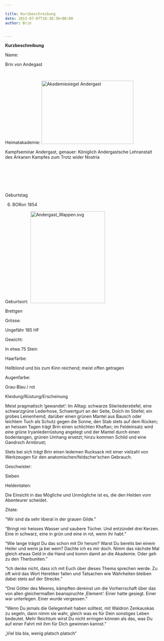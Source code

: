 ```yaml
---

title: Kurzbeschreibung
date: 2013-07-07T18:30:36+00:00
author: Brin


---
```

**Kurzbeschreibung**

Name:

Brin von Andegast

&nbsp;

Heimatakademie: [<img class="alignleft size-medium wp-image-893" alt="Akademiesiegel Andergast" src="http://www.phexkinder.de/wp-content/uploads/Akademiesiegel-Andergast-300x207.jpg" width="300" height="207" srcset="http://www.phexkinder.de/wp-content/uploads/Akademiesiegel-Andergast-300x207.jpg 300w, http://www.phexkinder.de/wp-content/uploads/Akademiesiegel-Andergast.jpg 334w" sizes="(max-width: 300px) 100vw, 300px" />](http://www.phexkinder.de/wp-content/uploads/Akademiesiegel-Andergast.jpg)
  
Kampfseminar Andergast, genauer: Königlich Andergastsche Lehranstalt des Arkanen Kampfes zum Trotz wider Nostria

&nbsp;

&nbsp;

&nbsp;

Geburtstag
  
6. BORon 1854

Geburtsort:  [<img class="alignleft size-medium wp-image-896" alt="Andergast_Wappen.svg" src="http://www.phexkinder.de/wp-content/uploads/Andergast_Wappen.svg_-243x300.png" width="243" height="300" srcset="http://www.phexkinder.de/wp-content/uploads/Andergast_Wappen.svg_-243x300.png 243w, http://www.phexkinder.de/wp-content/uploads/Andergast_Wappen.svg_.png 486w" sizes="(max-width: 243px) 100vw, 243px" />](http://www.phexkinder.de/wp-content/uploads/Andergast_Wappen.svg_.png)
  
Brettgen

Grösse:
  
Ungefähr 185 HF

Gewicht:
  
In etwa 75 Stein

Haarfarbe:
  
Hellblond und bis zum Kinn reichend; meist offen getragen

Augenfarbe:
  
Grau-Blau / rot

Kleidung/Rüstung/Erscheinung

Meist pragmatisch ’gewandet’: Im Alltag: schwarze Stierlederstiefel, eine schwarzgrüne Lederhose, Schwertgurt an der Seite, Dolch im Stiefel; ein grobes Leinenhemd, darüber einen grünen Mantel aus Bausch oder leichtem Tuch als Schutz gegen die Sonne, den Stab stets auf dem Rücken; an heissen Tagen trägt Brin einen schlichten Khaftan; im Feldeinsatz wird eine grüne Iryanlederrüstung angelegt und der Mantel durch einen bodenlangen, grünen Umhang ersetzt; hinzu kommen Schild und eine Gandrsch Armbrust;
  
Stets bei sich trägt Brin einen ledernen Rucksack mit einer vielzahl von Werkzeugen für den anatomischen/feldscher’schen Gebrauch.

Geschwister:
  
Sieben

Heldentaten:
  
Die Einsicht in das Mögliche und Unmögliche ist es, die den Helden vom Abenteurer scheidet.

Zitate:

“Wir sind da sehr liberal in der grauen Gilde.”
  
“Bringt mir heisses Wasser und saubere Tücher. Und entzündet drei Kerzen. Eine in schwarz, eine in grün und eine in rot, wenn ihr habt.”
  
“Wie lange trägst Du das schon mit Dir herum? Warst Du bereits bei einem Heiler und wenn ja bei wem? Dachte ich es mir doch. Nimm das nächste Mal gleich etwas Geld in die Hand und komm damit an die Akademie. Oder geh zu den Therbuniten.”
  
“Ich denke nicht, dass ich mit Euch über dieses Thema sprechen werde. Zu oft wird das Wort Heretiker fallen und Tatsachen wie Wahrheiten bleiben dabei stets auf der Strecke.”
  
“Drei Götter des Meeres, kämpften dereinst um die Vorherrschaft über das von allen gleichermaßen beanspruchte ‚Element’: Einer hatte gesiegt. Einer war unterlegen. Einer wurde vergessen.”
  
“Wenn Du jemals die Gelegenheit haben solltest, mit Waldron Zenkauskas zu segeln, dann nimm sie wahr, gleich was es für Dein sonstiges Leben bedeutet. Mehr Reichtum wirst Du nicht erringen können als das, was Du auf einer Fahrt mit ihm für Dich gewinnen kannst.”
  
&#8222;Viel bla bla, wenig platsch platsch&#8220;

&nbsp;